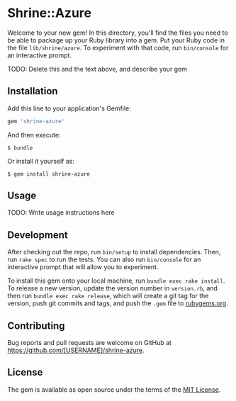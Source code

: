 # Shrine::Azure

Welcome to your new gem! In this directory, you'll find the files you need to be able to package up your Ruby library into a gem. Put your Ruby code in the file `lib/shrine/azure`. To experiment with that code, run `bin/console` for an interactive prompt.

TODO: Delete this and the text above, and describe your gem

## Installation

Add this line to your application's Gemfile:

```ruby
gem 'shrine-azure'
```

And then execute:

    $ bundle

Or install it yourself as:

    $ gem install shrine-azure

## Usage

TODO: Write usage instructions here

## Development

After checking out the repo, run `bin/setup` to install dependencies. Then, run `rake spec` to run the tests. You can also run `bin/console` for an interactive prompt that will allow you to experiment.

To install this gem onto your local machine, run `bundle exec rake install`. To release a new version, update the version number in `version.rb`, and then run `bundle exec rake release`, which will create a git tag for the version, push git commits and tags, and push the `.gem` file to [rubygems.org](https://rubygems.org).

## Contributing

Bug reports and pull requests are welcome on GitHub at https://github.com/[USERNAME]/shrine-azure.

## License

The gem is available as open source under the terms of the [MIT License](https://opensource.org/licenses/MIT).
